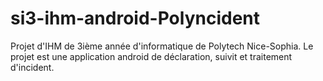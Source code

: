 # si3-ihm-android-Polyncident
Projet d'IHM de 3ième année d'informatique de Polytech Nice-Sophia. Le projet est une application android de déclaration, suivit et traitement d'incident.
